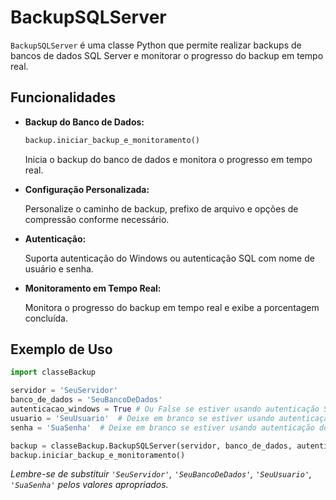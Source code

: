 # BackupSQLServer

`BackupSQLServer` é uma classe Python que permite realizar backups de bancos de dados SQL Server e monitorar o progresso do backup em tempo real.


## Funcionalidades

- **Backup do Banco de Dados:**

  ```python
  backup.iniciar_backup_e_monitoramento()
  ```

  Inicia o backup do banco de dados e monitora o progresso em tempo real.

- **Configuração Personalizada:**

  Personalize o caminho de backup, prefixo de arquivo e opções de compressão conforme necessário.

- **Autenticação:**

  Suporta autenticação do Windows ou autenticação SQL com nome de usuário e senha.

- **Monitoramento em Tempo Real:**

  Monitora o progresso do backup em tempo real e exibe a porcentagem concluída.

## Exemplo de Uso

```python
import classeBackup

servidor = 'SeuServidor'
banco_de_dados = 'SeuBancoDeDados'
autenticacao_windows = True # Ou False se estiver usando autenticação SQL
usuario = 'SeuUsuario'  # Deixe em branco se estiver usando autenticação do Windows
senha = 'SuaSenha'  # Deixe em branco se estiver usando autenticação do Windows

backup = classeBackup.BackupSQLServer(servidor, banco_de_dados, autenticacao_windows, usuario, senha)
backup.iniciar_backup_e_monitoramento()
```

*Lembre-se de substituir `'SeuServidor'`, `'SeuBancoDeDados'`, `'SeuUsuario'`, `'SuaSenha'` pelos valores apropriados.*
